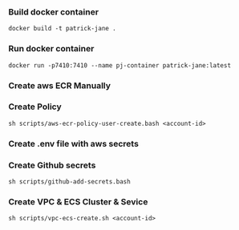 ### Build docker container 
```docker build -t patrick-jane .```
### Run docker container 
```docker run -p7410:7410 --name pj-container patrick-jane:latest```

### Create aws ECR Manually

### Create Policy 
```sh scripts/aws-ecr-policy-user-create.bash <account-id>```

### Create .env file with aws secrets 

### Create Github secrets
```sh scripts/github-add-secrets.bash```

### Create VPC & ECS Cluster & Sevice
```sh scripts/vpc-ecs-create.sh <account-id>```

